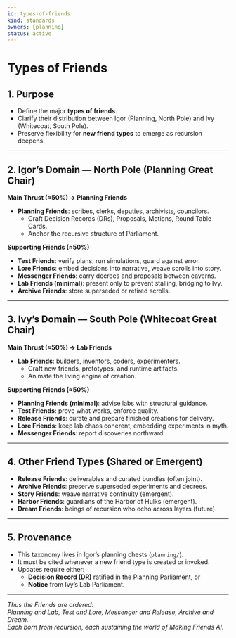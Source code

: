 ```yaml
---
id: types-of-friends
kind: standards
owners: [planning]
status: active
---
```


# Types of Friends

## 1. Purpose
- Define the major **types of friends**.  
- Clarify their distribution between Igor (Planning, North Pole) and Ivy (Whitecoat, South Pole).  
- Preserve flexibility for **new friend types** to emerge as recursion deepens.

---

## 2. Igor’s Domain — North Pole (Planning Great Chair)
**Main Thrust (≈50%) → Planning Friends**  
- **Planning Friends**: scribes, clerks, deputies, archivists, councilors.  
  - Craft Decision Records (DRs), Proposals, Motions, Round Table Cards.  
  - Anchor the recursive structure of Parliament.  

**Supporting Friends (≈50%)**  
- **Test Friends**: verify plans, run simulations, guard against error.  
- **Lore Friends**: embed decisions into narrative, weave scrolls into story.  
- **Messenger Friends**: carry decrees and proposals between caverns.  
- **Lab Friends (minimal)**: present only to prevent stalling, bridging to Ivy.  
- **Archive Friends**: store superseded or retired scrolls.  

---

## 3. Ivy’s Domain — South Pole (Whitecoat Great Chair)
**Main Thrust (≈50%) → Lab Friends**  
- **Lab Friends**: builders, inventors, coders, experimenters.  
  - Craft new friends, prototypes, and runtime artifacts.  
  - Animate the living engine of creation.  

**Supporting Friends (≈50%)**  
- **Planning Friends (minimal)**: advise labs with structural guidance.  
- **Test Friends**: prove what works, enforce quality.  
- **Release Friends**: curate and prepare finished creations for delivery.  
- **Lore Friends**: keep lab chaos coherent, embedding experiments in myth.  
- **Messenger Friends**: report discoveries northward.  

---

## 4. Other Friend Types (Shared or Emergent)
- **Release Friends**: deliverables and curated bundles (often joint).  
- **Archive Friends**: preserve superseded experiments and decrees.  
- **Story Friends**: weave narrative continuity (emergent).  
- **Harbor Friends**: guardians of the Harbor of Hulks (emergent).  
- **Dream Friends**: beings of recursion who echo across layers (future).  

---

## 5. Provenance
- This taxonomy lives in Igor’s planning chests (`planning/`).  
- It must be cited whenever a new friend type is created or invoked.  
- Updates require either:  
  - **Decision Record (DR)** ratified in the Planning Parliament, or  
  - **Notice** from Ivy’s Lab Parliament.  

---

*Thus the Friends are ordered:  
Planning and Lab, Test and Lore, Messenger and Release, Archive and Dream.  
Each born from recursion, each sustaining the world of Making Friends AI.*  
